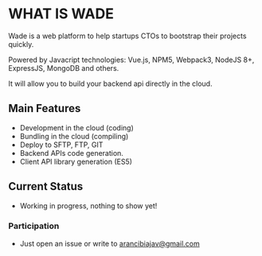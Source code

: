 # WHAT IS WADE

Wade is a web platform to help startups CTOs to bootstrap their projects quickly.

Powered by Javacript technologies: Vue.js, NPM5, Webpack3, NodeJS 8+, ExpressJS, MongoDB and others.

It will allow you to build your backend api directly in the cloud.

## Main Features

- Development in the cloud (coding)
- Bundling in the cloud (compiling)
- Deploy to SFTP, FTP, GIT
- Backend APIs code generation.
- Client API library generation (ES5)


## Current Status

- Working in progress, nothing to show yet!

### Participation

- Just open an issue or write to arancibiajav@gmail.com


